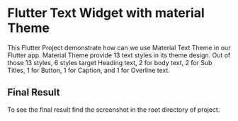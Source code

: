 # Flutter Text Widget with material Theme

This Flutter Project demonstrate how can we use Material Text Theme in our Flutter app. Material Theme provide 13 text styles in its theme design.
Out of those 13 styles, 6 styles target Heading text, 2 for body text, 2 for Sub Titles, 1 for Button, 1 for Caption, and 1 for Overline text. 

## Final Result
To see the final result find the screenshot in the root directory of project.


